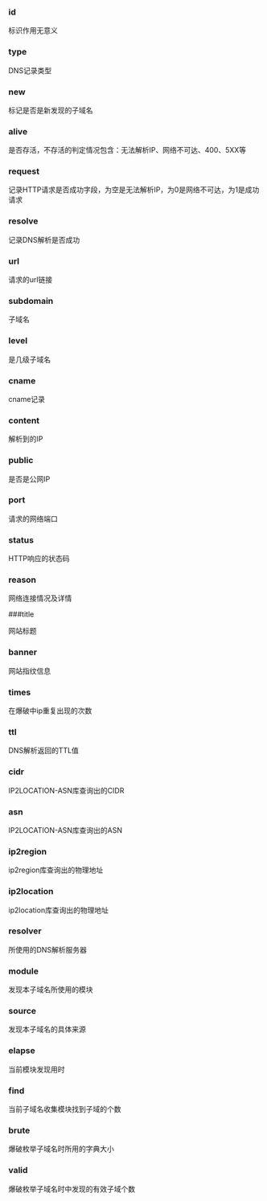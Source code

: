 ### id

标识作用无意义

### type

DNS记录类型

### new

标记是否是新发现的子域名

### alive

是否存活，不存活的判定情况包含：无法解析IP、网络不可达、400、5XX等

### request

记录HTTP请求是否成功字段，为空是无法解析IP，为0是网络不可达，为1是成功请求

### resolve

记录DNS解析是否成功

### url

请求的url链接

### subdomain

子域名

### level

是几级子域名

### cname

cname记录

### content

解析到的IP

### public

是否是公网IP

### port

请求的网络端口

### status

HTTP响应的状态码

### reason

网络连接情况及详情

###title

网站标题

### banner

网站指纹信息

### times

在爆破中ip重复出现的次数

### ttl

DNS解析返回的TTL值

### cidr

IP2LOCATION-ASN库查询出的CIDR

### asn

IP2LOCATION-ASN库查询出的ASN

### ip2region

ip2region库查询出的物理地址

### ip2location

ip2location库查询出的物理地址

### resolver

所使用的DNS解析服务器

### module

发现本子域名所使用的模块

### source

发现本子域名的具体来源

### elapse

当前模块发现用时

### find

当前子域名收集模块找到子域的个数

### brute

爆破枚举子域名时所用的字典大小

### valid

爆破枚举子域名时中发现的有效子域个数